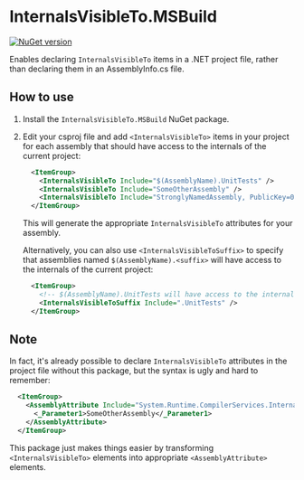 # InternalsVisibleTo.MSBuild

[![NuGet version](https://img.shields.io/nuget/v/InternalsVisibleTo.MSBuild.svg?logo=nuget)](https://www.nuget.org/packages/InternalsVisibleTo.MSBuild)

Enables declaring `InternalsVisibleTo` items in a .NET project file, rather than declaring them in an AssemblyInfo.cs file.

## How to use

1. Install the `InternalsVisibleTo.MSBuild` NuGet package.
2. Edit your csproj file and add `<InternalsVisibleTo>` items in your project for each assembly that should have access
to the internals of the current project:

    ```xml
      <ItemGroup>
        <InternalsVisibleTo Include="$(AssemblyName).UnitTests" />
        <InternalsVisibleTo Include="SomeOtherAssembly" />
        <InternalsVisibleTo Include="StronglyNamedAssembly, PublicKey=0123....." />
      </ItemGroup>
    ```
    
    This will generate the appropriate `InternalsVisibleTo` attributes for your assembly.
    
    Alternatively, you can also use `<InternalsVisibleToSuffix>` to specify that assemblies named `$(AssemblyName).<suffix>` will have access to the internals of the current project:
    
    ```xml
      <ItemGroup>
        <!-- $(AssemblyName).UnitTests will have access to the internals of this project -->
        <InternalsVisibleToSuffix Include=".UnitTests" />
      </ItemGroup>
    ```

## Note

In fact, it's already possible to declare `InternalsVisibleTo` attributes in the project file without this package, but the syntax is ugly and hard to remember:

```xml
  <ItemGroup>
    <AssemblyAttribute Include="System.Runtime.CompilerServices.InternalsVisibleTo">
      <_Parameter1>SomeOtherAssembly</_Parameter1>
    </AssemblyAttribute>
  </ItemGroup>
```

This package just makes things easier by transforming `<InternalsVisibleTo>` elements into appropriate `<AssemblyAttribute>` elements.
